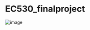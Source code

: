 # EC530_finalproject

![image](https://user-images.githubusercontent.com/75552982/164146339-fbb4a1c2-f867-45ac-843e-b789b52cccdc.png)
